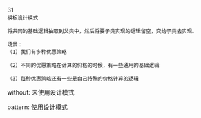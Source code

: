 31  
`模板设计模式`

```$xslt
将共同的基础逻辑抽取到父类中，然后将要子类实现的逻辑留空，交给子类去实现。
```

```
场景：
（1）我们有多种优惠策略

（2）不同的优惠策略在计算的价格的时候，有一些通用的基础逻辑

（3）每种优惠策略还有一些是自己特殊的价格计算的逻辑
```



without: 未使用设计模式

pattern: 使用设计模式